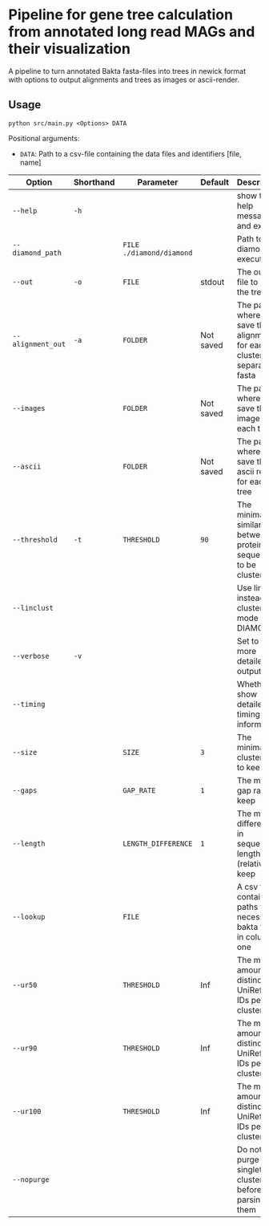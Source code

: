 # Pipeline for gene tree calculation from annotated long read MAGs and their visualization
A pipeline to turn annotated Bakta fasta-files into trees in newick format with options to output alignments and trees as images or ascii-render.

## Usage
`python src/main.py <Options> DATA`

Positional arguments:
- `DATA`: Path to a csv-file containing the data files and identifiers [file, name]

| Option            | Shorthand | Parameter                  | Default   | Description                                                             |
| ----------------- | --------- | -------------------------- | --------- | ----------------------------------------------------------------------- |
| `--help`          | `-h`      |                            |           | show this help message and exit                                         |
| `--diamond_path`  |           | `FILE` `./diamond/diamond` |           | Path to the diamond executable                                          |
| `--out`           | `-o`      | `FILE`                     | stdout    | The output file to save the trees to                                    |
| `--alignment_out` | `-a`      | `FOLDER`                   | Not saved | The path where to save the alignment for each cluster as separate fasta |
| `--images`        |           | `FOLDER`                   | Not saved | The path where to save the image for each tree                          |
| `--ascii`         |           | `FOLDER`                   | Not saved | The path where to save the ascii render for each tree                   |
| `--threshold`     | `-t`      | `THRESHOLD`                | `90`      | The minimal similarity between protein sequences to be clustered        |
| `--linclust`      |           |                            |           | Use linclust instead of cluster mode for DIAMOND                        |
| `--verbose`       | `-v`      |                            |           | Set to show more detailed output                                        |
| `--timing`        |           |                            |           | Whether to show detailed timing information                             |
| `--size`          |           | `SIZE`                     | `3`       | The minimal cluster size to keep                                        |
| `--gaps`          |           | `GAP_RATE`                 | `1`       | The max gap rate to keep                                                |
| `--length`        |           | `LENGTH_DIFFERENCE`        | `1`       | The max difference in sequence length (relative) to keep                |
| `--lookup`        |           | `FILE`                     |           | A csv file containing paths to all necessary bakta files in column one  |
| `--ur50`          |           | `THRESHOLD`                | Inf       | The max amount of distinct UniRef50 IDs per cluster                     |
| `--ur90`          |           | `THRESHOLD`                | Inf       | The max amount of distinct UniRef90 IDs per cluster                     |
| `--ur100`         |           | `THRESHOLD`                | Inf       | The max amount of distinct UniRef100 IDs per cluster                    |
| `--nopurge`       |           |                            |           | Do not purge singleton clusters before parsing them                     |

